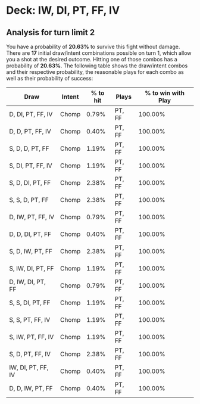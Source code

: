 # Deck: IW, DI, PT, FF, IV
## Analysis for turn limit 2
You have a probability of **20.63%** to survive this fight without damage. There are **17** initial draw/intent combinations possible on turn 1, which allow you a shot at the desired outcome. Hitting one of those combos has a probability of **20.63%**.
The following table shows the draw/intent combos and their respective probability, the reasonable plays for each combo as well as their probability of success:

|Draw|Intent|% to hit|Plays|% to win with Play|
|----|------|--------|-----|------------------|
|D, DI, PT, FF, IV|Chomp|0.79%|PT, FF|100.00%|
|D, D, PT, FF, IV|Chomp|0.40%|PT, FF|100.00%|
|S, D, D, PT, FF|Chomp|1.19%|PT, FF|100.00%|
|S, DI, PT, FF, IV|Chomp|1.19%|PT, FF|100.00%|
|S, D, DI, PT, FF|Chomp|2.38%|PT, FF|100.00%|
|S, S, D, PT, FF|Chomp|2.38%|PT, FF|100.00%|
|D, IW, PT, FF, IV|Chomp|0.79%|PT, FF|100.00%|
|D, D, DI, PT, FF|Chomp|0.40%|PT, FF|100.00%|
|S, D, IW, PT, FF|Chomp|2.38%|PT, FF|100.00%|
|S, IW, DI, PT, FF|Chomp|1.19%|PT, FF|100.00%|
|D, IW, DI, PT, FF|Chomp|0.79%|PT, FF|100.00%|
|S, S, DI, PT, FF|Chomp|1.19%|PT, FF|100.00%|
|S, S, PT, FF, IV|Chomp|1.19%|PT, FF|100.00%|
|S, IW, PT, FF, IV|Chomp|1.19%|PT, FF|100.00%|
|S, D, PT, FF, IV|Chomp|2.38%|PT, FF|100.00%|
|IW, DI, PT, FF, IV|Chomp|0.40%|PT, FF|100.00%|
|D, D, IW, PT, FF|Chomp|0.40%|PT, FF|100.00%|
